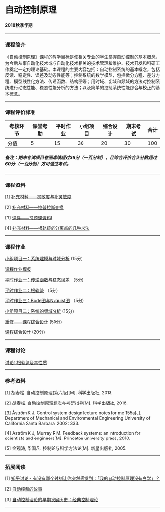 # 自动控制原理

#### 2018秋季学期

---

### 课程简介

《自动控制原理》课程的教学目标是使相关专业的学生掌握自动控制的基本概念，为今后从事自动化技术或与自动化技术相关的技术管理和维护、技术开发和科研工作奠定一定的理论基础。本课程的主要内容包括：自动控制系统的基本概念，包括反馈、稳定性、误差及动态性能等；控制系统的数学模型，包括微分方程、差分方程、模型线性化方法、传递函数、结构图等；用时域、复域和频域的方法对控制系统进行动态性能、稳态性能分析的方法；以及简单的控制系统性能综合与校正的基本概念。

---

### 课程评价标准

|考核环节 | 课堂考勤 | 平时作业|小组项目|综合设计|期末考试|合计|
|---|---|---|---|---|---|---|
|分值| 5| 15|30|20|30|100|



##### 备注：期末考试项目卷面成绩超过36分（一百分制），且综合评价合计分数超过60分（一百分制）方可通过考试。 

---

### 课程资料


[1] [补充材料——灵敏度与补灵敏度](Materials/Performance_of_Feedback_system.pdf )

[2] [补充材料——拉普拉斯变换](Materials/Laplace_Transform.pdf)

[3] [课件——习题课资料I](Materials/AC_exercise_1.pdf)

[4] [补充材料——根轨迹的分离点的几种求法](Materials/根轨迹的分离点的几种求法.pdf)


---

### 课程作业

 [小组项目一：系统建模与时域分析](Homework/Teamwork_01.md) (15分)
 
 [课程作业模板](Materials/课程作业模板.doc)
 
 [平时作业一：传递函数与稳态误差](Homework/AC_Quiz_1.pdf) （5分）
 
 [平时作业二：根轨迹](Homework/AC_Quiz_2.pdf) （5分）
 
 [平时作业三：Bode图与Nyquist图](Homework/AC_Quiz_3.pdf) （5分）
 
 [小组项目二：系统的频域分析](Homework/Teamwork_02.md) (15分)
 
 [重修——课程综合设计](http://www.liuchaos.cn/Mycourse/AutoControl/Homework/Final_work01.html) (50分)
 
 [课程综合设计](http://www.liuchaos.cn/Mycourse/AutoControl/Homework/Final_work02.html) (20分)
 
---

### 课程讨论

 [讨论1:根轨迹及其性质](TalkTopic/Topic_01.md) 

---

### 参考资料

[1] 胡寿松. 自动控制原理(第六版)[M]. 科学出版社, 2018.

[2] 胡寿松. 自动控制原理题海与考研指导[M]. 科学出版社, 2018.

[3] Åström K J. Control system design lecture notes for me 155a[J]. Department of Mechanical and Environmental Engineering University of California Santa Barbara, 2002: 333.

[4] Aström K J, Murray R M. Feedback systems: an introduction for scientists and engineers[M]. Princeton university press, 2010.

[5] 金观涛, 华国凡. 控制论与科学方法论[M]. 新星出版社, 2005.



---

### 拓展阅读

[1] [知乎讨论 - 有没有哪个时刻让你突然感觉到：「我的自动控制原理没有白学」？](https://www.zhihu.com/question/63508189)

[2] [自动控制的故事](Reading/自动控制的故事(全集).pdf)

[3] [自动控制理论的早期发展历史：经典控制理论](Reading/自动控制理论的早期发展历史：经典控制理论.pdf)


---

<script type='text/javascript' src='https://www.wjx.top/handler/jqemed.ashx?activity=46773778&width=760&source=iframe&tm=1&height=652'></script>
